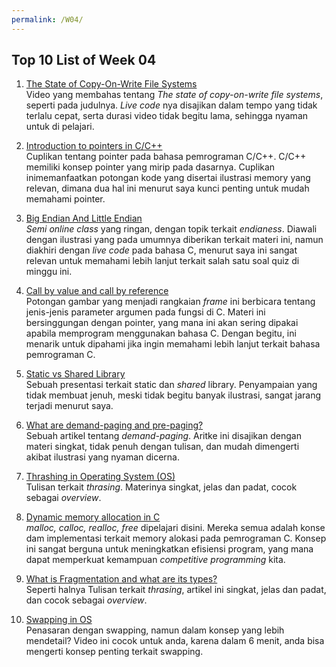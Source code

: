 ```yaml
---
permalink: /W04/
---
```


## Top 10 List of Week 04

1. [The State of Copy-On-Write File Systems](https://www.youtube.com/watch?v=Vg8Tq-uHX_c)<br/>
Video yang membahas tentang *The state of copy-on-write file systems*, seperti pada judulnya.  *Live code* nya disajikan dalam tempo yang tidak terlalu cepat, serta durasi video tidak begitu lama, sehingga nyaman untuk di pelajari.

2. [Introduction to pointers in C/C++](youtube.com/watch?v=h-HBipu_1P0)<br/>
Cuplikan tentang pointer pada bahasa pemrograman C/C++. C/C++ memiliki konsep pointer yang mirip pada dasarnya. Cuplikan inimemanfaatkan potongan kode yang disertai ilustrasi memory yang relevan, dimana dua hal ini menurut saya kunci penting untuk mudah memahami pointer.

3. [Big Endian And Little Endian](https://www.youtube.com/watch?v=9Rgnl4o0Vv8)<br/>
*Semi online class* yang ringan, dengan topik terkait *endianess*. Diawali dengan ilustrasi yang pada umumnya diberikan terkait materi ini, namun diakhiri dengan *live code* pada bahasa C, menurut saya ini sangat relevan untuk memahami lebih lanjut terkait salah satu soal quiz di minggu ini. 

4. [Call by value and call by reference](https://www.youtube.com/watch?v=HEiPxjVR8CU)<br/>
Potongan gambar yang menjadi rangkaian *frame* ini berbicara tentang jenis-jenis parameter argumen pada fungsi di C. Materi ini bersinggungan dengan pointer, yang mana ini akan sering dipakai apabila memprogram menggunakan bahasa C. Dengan begitu, ini menarik untuk dipahami jika ingin memahami lebih lanjut terkait bahasa pemrograman C.

5. [Static vs Shared Library](https://www.youtube.com/watch?v=-vp9cFQCQCo)<br/>
Sebuah presentasi terkait static dan *shared* library. Penyampaian yang tidak membuat jenuh, meski tidak begitu banyak ilustrasi, sangat jarang terjadi menurut saya.

6. [What are demand-paging and pre-paging?](https://afteracademy.com/blog/what-are-demand-paging-and-pre-paging)<br/>
Sebuah artikel tentang *demand-paging*. Aritke ini disajikan dengan materi singkat, tidak penuh dengan tulisan, dan mudah dimengerti akibat ilustrasi yang nyaman dicerna.

7. [Thrashing in Operating System (OS)](https://www.thecrazyprogrammer.com/2019/02/thrashing-in-operating-system-os.html)<br/>
Tulisan terkait *thrasing*. Materinya singkat, jelas dan padat, cocok sebagai *overview*.

8. [Dynamic memory allocation in C](https://www.youtube.com/watch?v=xDVC3wKjS64)<br/>
*malloc, calloc, realloc, free* dipelajari disini. Mereka semua adalah konse dam implementasi terkait memory alokasi pada pemrograman C. Konsep ini sangat berguna untuk meningkatkan efisiensi program, yang mana dapat memperkuat kemampuan *competitive programming* kita.

9. [What is Fragmentation and what are its types?](https://afteracademy.com/blog/what-is-fragmentation-and-what-are-its-types)<br/>
Seperti halnya Tulisan terkait *thrasing*, artikel ini singkat, jelas dan padat, dan cocok sebagai *overview*.

10. [Swapping in OS](youtube.com/watch?v=Qt49Hzh_TDc)<br/>
Penasaran dengan swapping, namun dalam konsep yang lebih mendetail? Video ini cocok untuk anda, karena dalam 6 menit, anda bisa mengerti konsep penting terkait swapping.
